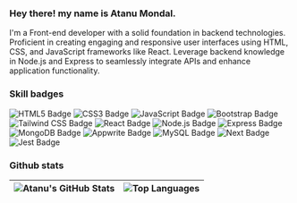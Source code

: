 <h3>Hey there! my name is Atanu Mondal.</h3>
I'm a Front-end developer with a solid foundation in backend technologies. Proficient in creating engaging and responsive user interfaces using HTML, CSS, and JavaScript frameworks like React. Leverage backend knowledge in Node.js and Express to seamlessly integrate APIs and enhance application functionality.
<h3>Skill badges</h3>
<p>
  <span><img src="https://img.shields.io/badge/html5-%23E34F26.svg?style=for-the-badge&logo=html5&logoColor=white" alt="HTML5 Badge"/> </span>
  <span><img src="https://img.shields.io/badge/css3-%231572B6.svg?style=for-the-badge&logo=css3&logoColor=white" alt="CSS3 Badge"/> </span>
  <span><img src="https://img.shields.io/badge/javascript-%23323330.svg?style=for-the-badge&logo=javascript&logoColor=%23F7DF1E" alt="JavaScript Badge"/> </span>
  <span><img src="https://img.shields.io/badge/bootstrap-%238511FA.svg?style=for-the-badge&logo=bootstrap&logoColor=white" alt="Bootstrap Badge"/> </span>
  <span><img src="https://img.shields.io/badge/tailwindcss-%2338B2AC.svg?style=for-the-badge&logo=tailwind-css&logoColor=white" alt="Tailwind CSS Badge"/> </span>
  <span><img src="https://img.shields.io/badge/react-%2320232a.svg?style=for-the-badge&logo=react&logoColor=%2361DAFB" alt="React Badge"> </span>
    <span><img src="https://img.shields.io/badge/node.js-6DA55F?style=for-the-badge&logo=node.js&logoColor=white" alt="Node.js Badge"/> </span>
  <span><img src="https://img.shields.io/badge/Express%20js-000000?style=for-the-badge&logo=express&logoColor=white" alt="Express Badge"/> </span>
  <span><img src="https://img.shields.io/badge/MongoDB-%234ea94b.svg?style=for-the-badge&logo=mongodb&logoColor=white" alt="MongoDB Badge"/> </span>
  <span><img src="https://img.shields.io/badge/Appwrite-F02E65?style=for-the-badge&logo=Appwrite&logoColor=black" alt="Appwrite Badge"/> </span>
  <span><img src="https://img.shields.io/badge/mysql-4479A1.svg?style=for-the-badge&logo=mysql&logoColor=white" alt="MySQL Badge"/> </span>
    <span><img src="https://img.shields.io/badge/next%20js-000000?style=for-the-badge&logo=nextdotjs&logoColor=white" alt="Next Badge"/> </span>
        <span><img src="https://img.shields.io/badge/Jest-C21325?style=for-the-badge&logo=jest&logoColor=white" alt="Jest Badge"/> </span>
</p>
<h3>Github stats</h3>

|<img align="center" src="https://github-readme-stats.vercel.app/api?username=WebdevAtanu&show_icons=true&include_all_commits=false&theme=dracula&hide_border=false" alt="Atanu's GitHub Stats" /> | <img align="center" src="https://github-readme-stats.vercel.app/api/top-langs/?username=WebdevAtanu&layout=compact&theme=catppuccin_mocha&hide_border=false" alt="Top Languages" /> |
| - | - |
